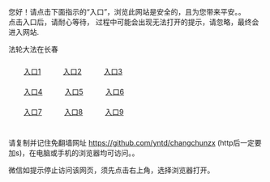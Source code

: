 您好！请点击下面指示的“入口”，浏览此网站是安全的，且为您带来平安。。 <br/>
点击入口后，请耐心等待， 过程中可能会出现无法打开的提示，请忽略，最终会进入网站. </br>

法轮大法在长春<br/>
<div style="padding:10px"><a style="margin:20px" target="_blank" href="https://ddn5vf9g8cc2h.cloudfront.net/2Qpsp?gkbjkou" id="ccLink1" rel="nofollow">入口1</a> <a target="_blank" style="margin:20px" href="https://d1f8c922duthat.cloudfront.net/2Qpsp?fkahg" id="ccLink2" rel="nofollow">入口2</a> <a style="margin:20px" target="_blank" href="https://d1mdcvam4qt1pj.cloudfront.net/2Qpsp?ddxlz" id="ccLink3" rel="nofollow">入口3</a></div>

<div style="padding:10px" ><a style="margin:20px" target="_blank" href="https://ddn5vf9g8cc2h.cloudfront.net/2Qpsp?gkbjkou" id="ccLink4" rel="nofollow">入口4</a> <a style="margin:20px" href="https://d1f8c922duthat.cloudfront.net/2Qpsp?fkahg" target="_blank" id="ccLink5" rel="nofollow">入口5</a> <a style="margin:20px" href="https://d1mdcvam4qt1pj.cloudfront.net/2Qpsp?ddxlz" target="_blank" id="ccLink6" rel="nofollow">入口6</a></div>

<div style="padding:10px"><a style="margin:20px" target="_blank" href="https://ddn5vf9g8cc2h.cloudfront.net/2Qpsp?gkbjkou" id="ccLink7" rel="nofollow">入口7</a> <a style="margin:20px" href="https://d1f8c922duthat.cloudfront.net/2Qpsp?fkahg" target="_blank" id="ccLink8" rel="nofollow">入口8</a> <a style="margin:20px" target="_blank" href="https://d1mdcvam4qt1pj.cloudfront.net/2Qpsp?ddxlz" id="ccLink9" rel="nofollow">入口9</a></div>

<br/>



请复制并记住免翻墙网址 https://github.com/yntd/changchunzx (http后一定要加s)，在电脑或手机的浏览器均可访问。。<br/>

微信如提示停止访问该网页，须先点击右上角，选择浏览器打开。
